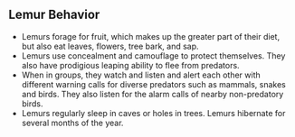 ## Lemur Behavior
* Lemurs forage for fruit, which makes up the greater part of their diet, but also eat leaves, flowers, tree bark, and sap.
* Lemurs use concealment and camouflage to protect themselves. They also have prodigious leaping ability to flee from predators.
* When in groups, they watch and listen and alert each other with different warning calls for diverse predators such as mammals, snakes and birds. They also listen for the alarm calls of nearby non-predatory birds.
* Lemurs regularly sleep in caves or holes in trees. Lemurs hibernate for several months of the year.
